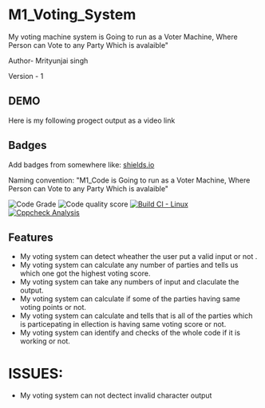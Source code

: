 
# M1_Voting_System

My voting machine system  is Going to run as a Voter Machine, Where Person can Vote to any Party Which is avalaible"

Author- Mrityunjai singh

Version - 1



## DEMO
 Here is my following progect output as a video link
 
## Badges

Add badges from somewhere like: [shields.io](https://shields.io/)

Naming convention: "M1_Code is Going to run as a Voter Machine, Where Person can Vote to any Party Which is avalaible"

![Code Grade](https://api.codiga.io/project/32386/status/svg)
![Code quality score](https://api.codiga.io/project/32386/score/svg)
[![Build CI -  Linux](https://github.com/Mrityunjai009/M1_Voting_System/actions/workflows/c-cpp.yml/badge.svg)](https://github.com/Mrityunjai009/M1_Voting_System/actions/workflows/c-cpp.yml)
[![Cppcheck Analysis](https://github.com/Mrityunjai009/M1_Voting_System/actions/workflows/c-cppcheck-analysis.yml/badge.svg)](https://github.com/Mrityunjai009/M1_Voting_System/actions/workflows/c-cppcheck-analysis.yml)

## Features

-  My voting system can detect wheather the user put a valid input or not .
-  My voting system can calculate any number of parties and tells us which one got the highest voting score.
-  My voting system can take any numbers of input and claculate the output.
-  My voting system can calculate if some of the parties having same voting points or not.
-  My voting system can calculate and tells that is all of the parties which is particepating in ellection is having same voting score or not.
-  My voting system can identify and checks of the whole code if it is working or not.



# ISSUES:
        
-  My voting system can not dectect invalid character output 
     
